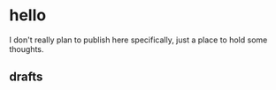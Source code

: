 # hello
I don't really plan to publish here specifically, just a place to hold some thoughts.

## drafts

